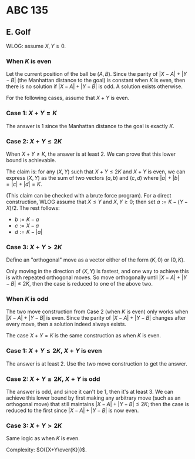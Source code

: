 # ABC 135

## E. Golf
WLOG: assume $X,Y\ge{0}$.

### When $K$ is even
Let the current position of the ball be $(A,B)$. Since the parity of $|X-A|+|Y-B|$ (the Manhattan distance to the goal) is constant when $K$ is even, then there is no solution if $|X-A|+|Y-B|$ is odd. A solution exists otherwise.

For the following cases, assume that $X+Y$ is even.

### Case 1: $X+Y=K$
The answer is $1$ since the Manhattan distance to the goal is exactly $K$.

### Case 2: $X+Y\le{2K}$
When $X+Y\ne{K}$, the answer is at least $2$. We can prove that this lower bound is achievable.

The claim is: for any $(X,Y)$ such that $X+Y\le{2K}$ and $X+Y$ is even, we can express $(X,Y)$ as the sum of two vectors $(a,b)$ and $(c,d)$ where $|a|+|b|=|c|+|d|=K$.

(This claim can be checked with a brute force program). For a direct construction, WLOG assume that $X\le{Y}$ and $X,Y\ge{0}$; then set $a:=K-(Y-X)/2$. The rest follows:
 - $b:=K-a$
 - $c:=X-a$
 - $d:=K-|a|$

### Case 3: $X+Y>2K$
Define an "orthogonal" move as a vector either of the form $(K,0)$ or $(0,K)$.

Only moving in the direction of $(X,Y)$ is fastest, and one way to achieve this is with repeated orthogonal moves. So move orthogonally until $|X-A|+|Y-B|\le{2K}$, then the case is reduced to one of the above two.

### When $K$ is odd
The two move construction from Case 2 (when $K$ is even) only works when $|X-A|+|Y-B|$ is even. Since the parity of $|X-A|+|Y-B|$ changes after every move, then a solution indeed always exists.

The case $X+Y=K$ is the same construction as when $K$ is even.

### Case 1: $X+Y\le{2K}$, $X+Y$ is even
The answer is at least $2$. Use the two move construction to get the answer.

### Case 2: $X+Y\le{2K}$, $X+Y$ is odd
The answer is odd, and since it can't be $1$, then it's at least $3$. We can achieve this lower bound by first making any arbitrary move (such as an orthogonal move) that still maintains $|X-A|+|Y-B|\le{2K}$; then the case is reduced to the first since $|X-A|+|Y-B|$ is now even.

### Case 3: $X+Y>2K$
Same logic as when $K$ is even.

Complexity: $O({X+Y\over{K}})$.